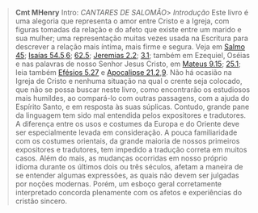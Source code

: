 
> **Cmt MHenry** Intro: *CANTARES DE SALOMÃO*> *Introdução* Este livro é uma alegoria que representa o amor entre Cristo e a Igreja, com figuras tomadas da relação e do afeto que existe entre um marido e sua mulher; uma representação muitas vezes usada na Escritura para descrever a relação mais íntima, mais firme e segura. Veja em [Salmo 45](../19A-Sl/45.md#0); [Isaías 54.5](../23A-Is/54.md#5),[6](../23A-Is/54.md#6); [62.5](../23A-Is/62.md#5); [Jeremias 2.2](../24A-Jr/02.md#2); [3.1](../24A-Jr/03.md#1); também em Ezequiel, Oséias e nas palavras de nosso Senhor Jesus Cristo, em [Mateus 9.15](../40N-Mt/09.md#15); [25.1](../40N-Mt/25.md#1); leia também [Efésios 5.27](../49N-Ef/05.md#27) e [Apocalipse 21.2](../66N-Ap/21.md#2),[9](../66N-Ap/21.md#9). Não há ocasião na Igreja de Cristo e nenhuma situação na qual o crente seja colocado, que não se possa buscar neste livro, como encontrarão os estudiosos mais humildes, ao compará-lo com outras passagens, com a ajuda do Espírito Santo, e em resposta às suas súplicas. Contudo, grande pane da linguagem tem sido mal entendida pelos expositores e tradutores. A diferença entre os usos e costumes da Europa e do Oriente deve ser especialmente levada em consideração. A pouca familiaridade com os costumes orientais, da grande maioria de nossos primeiros expositores e tradutores, tem impedido a tradução correta em muitos casos. Além do mais, as mudanças ocorridas em nosso próprio idioma durante os últimos dois ou três séculos, afetam a maneira de se entender algumas expressões, as quais não devem ser julgadas por noções modernas. Porém, um esboço geral corretamente interpretado concorda plenamente com os afetos e experiências do cristão sincero.